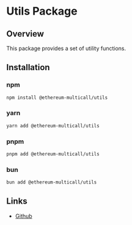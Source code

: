 # Utils Package

## Overview

This package provides a set of utility functions.

## Installation

### npm

```bash
npm install @ethereum-multicall/utils
```

### yarn

```bash
yarn add @ethereum-multicall/utils
```

### pnpm

```bash
pnpm add @ethereum-multicall/utils
```

### bun

```bash
bun add @ethereum-multicall/utils
```

## Links

- [Github](https://github.com/joshstevens19/ethereum-multicall)
